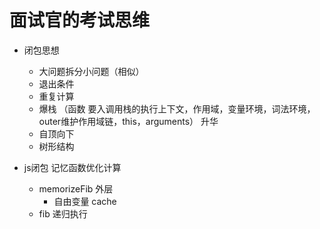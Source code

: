 # 面试官的考试思维


- 闭包思想
  - 大问题拆分小问题（相似）
  - 退出条件
  - 重复计算
  - 爆栈 （函数 要入调用栈的执行上下文，作用域，变量环境，词法环境，outer维护作用域链，this，arguments）
升华
  - 自顶向下
  - 树形结构


- js闭包 记忆函数优化计算
    - memorizeFib 外层
      - 自由变量 cache
    - fib 递归执行





